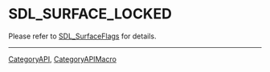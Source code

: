 # SDL_SURFACE_LOCKED

Please refer to [SDL_SurfaceFlags](SDL_SurfaceFlags) for details.

----
[CategoryAPI](CategoryAPI), [CategoryAPIMacro](CategoryAPIMacro)

